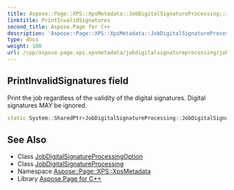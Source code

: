 ```yaml
---
title: Aspose::Page::XPS::XpsMetadata::JobDigitalSignatureProcessing::JobDigitalSignatureProcessingOption::PrintInvalidSignatures field
linktitle: PrintInvalidSignatures
second_title: Aspose.Page for C++
description: 'Aspose::Page::XPS::XpsMetadata::JobDigitalSignatureProcessing::JobDigitalSignatureProcessingOption::PrintInvalidSignatures field. Print the job regardless of the validity of the digital signatures. Digital signatures MAY be ignored in C++.'
type: docs
weight: 100
url: /cpp/aspose.page.xps.xpsmetadata/jobdigitalsignatureprocessing/jobdigitalsignatureprocessingoption/printinvalidsignatures/
---
```

## PrintInvalidSignatures field


Print the job regardless of the validity of the digital signatures. Digital signatures MAY be ignored.

```cpp
static System::SharedPtr<JobDigitalSignatureProcessing::JobDigitalSignatureProcessingOption> Aspose::Page::XPS::XpsMetadata::JobDigitalSignatureProcessing::JobDigitalSignatureProcessingOption::PrintInvalidSignatures
```

## See Also

* Class [JobDigitalSignatureProcessingOption](../)
* Class [JobDigitalSignatureProcessing](../../)
* Namespace [Aspose::Page::XPS::XpsMetadata](../../../)
* Library [Aspose.Page for C++](../../../../)
